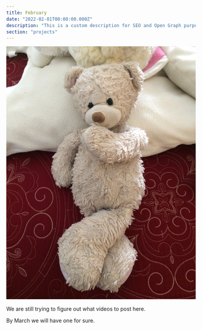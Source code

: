 ```yaml
---
title: February
date: "2022-02-01T00:00:00.000Z"
description: "This is a custom description for SEO and Open Graph purposes, rather than the default generated excerpt. Simply add a description field to the frontmatter."
section: "projects"
---
```


![Proyects](../images/feb22.jpeg)

We are still trying to figure out what videos to post here.

By March we will have one for sure.
